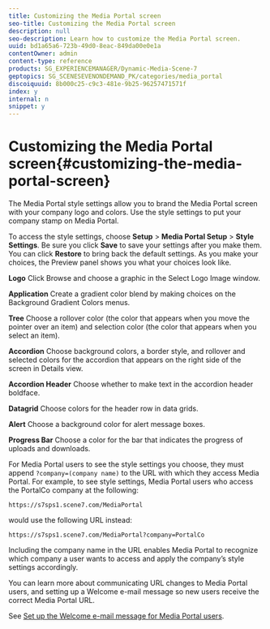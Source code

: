```yaml
---
title: Customizing the Media Portal screen
seo-title: Customizing the Media Portal screen
description: null
seo-description: Learn how to customize the Media Portal screen.
uuid: bd1a65a6-723b-49d0-8eac-849da00e0e1a
contentOwner: admin
content-type: reference
products: SG_EXPERIENCEMANAGER/Dynamic-Media-Scene-7
geptopics: SG_SCENESEVENONDEMAND_PK/categories/media_portal
discoiquuid: 8b000c25-c9c3-481e-9b25-96257471571f
index: y
internal: n
snippet: y
---
```


# Customizing the Media Portal screen{#customizing-the-media-portal-screen}

The Media Portal style settings allow you to brand the Media Portal screen with your company logo and colors. Use the style settings to put your company stamp on Media Portal.

To access the style settings, choose **Setup** &gt; **Media Portal Setup** &gt; **Style Settings**. Be sure you click **Save** to save your settings after you make them. You can click **Restore** to bring back the default settings. As you make your choices, the Preview panel shows you what your choices look like.

**Logo** Click Browse and choose a graphic in the Select Logo Image window.

**Application** Create a gradient color blend by making choices on the Background Gradient Colors menus.

**Tree** Choose a rollover color (the color that appears when you move the pointer over an item) and selection color (the color that appears when you select an item).

**Accordion** Choose background colors, a border style, and rollover and selected colors for the accordion that appears on the right side of the screen in Details view.

**Accordion Header** Choose whether to make text in the accordion header boldface.

**Datagrid** Choose colors for the header row in data grids.

**Alert** Choose a background color for alert message boxes.

**Progress Bar** Choose a color for the bar that indicates the progress of uploads and downloads.

For Media Portal users to see the style settings you choose, they must append `?company=(company name)` to the URL with which they access Media Portal. For example, to see style settings, Media Portal users who access the PortalCo company at the following:

`https://s7sps1.scene7.com/MediaPortal`

would use the following URL instead:

`https://s7sps1.scene7.com/MediaPortal?company=PortalCo`

Including the company name in the URL enables Media Portal to recognize which company a user wants to access and apply the company’s style settings accordingly.

You can learn more about communicating URL changes to Media Portal users, and setting up a Welcome e-mail message so new users receive the correct Media Portal URL.

See [Set up the Welcome e-mail message for Media Portal users](adding-media-portal-users.md#setting_up_the_welcome_e_mail_message_for_media_portal_users).
